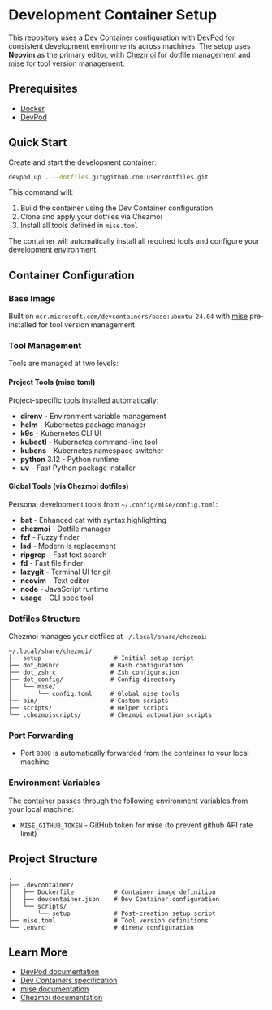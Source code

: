 # Development Container Setup

This repository uses a Dev Container configuration with [DevPod](https://devpod.sh/) for consistent development environments across machines. The setup uses **Neovim** as the primary editor, with [Chezmoi](https://www.chezmoi.io/) for dotfile management and [mise](https://mise.jdx.dev/) for tool version management.

## Prerequisites

- [Docker](https://www.docker.com/get-started)
- [DevPod](https://devpod.sh/)

## Quick Start

Create and start the development container:

```bash
devpod up . --dotfiles git@github.com:user/dotfiles.git
```

This command will:
1. Build the container using the Dev Container configuration
2. Clone and apply your dotfiles via Chezmoi
3. Install all tools defined in `mise.toml`

The container will automatically install all required tools and configure your development environment.

## Container Configuration

### Base Image

Built on `mcr.microsoft.com/devcontainers/base:ubuntu-24.04` with [mise](https://mise.jdx.dev/) pre-installed for tool version management.

### Tool Management

Tools are managed at two levels:

#### Project Tools (mise.toml)

Project-specific tools installed automatically:

- **direnv** - Environment variable management
- **helm** - Kubernetes package manager
- **k9s** - Kubernetes CLI UI
- **kubectl** - Kubernetes command-line tool
- **kubens** - Kubernetes namespace switcher
- **python** 3.12 - Python runtime
- **uv** - Fast Python package installer

#### Global Tools (via Chezmoi dotfiles)

Personal development tools from `~/.config/mise/config.toml`:

- **bat** - Enhanced cat with syntax highlighting
- **chezmoi** - Dotfile manager
- **fzf** - Fuzzy finder
- **lsd** - Modern ls replacement
- **ripgrep** - Fast text search
- **fd** - Fast file finder
- **lazygit** - Terminal UI for git
- **neovim** - Text editor
- **node** - JavaScript runtime
- **usage** - CLI spec tool


### Dotfiles Structure

Chezmoi manages your dotfiles at `~/.local/share/chezmoi`:

```
~/.local/share/chezmoi/
├── setup                    # Initial setup script
├── dot_bashrc              # Bash configuration
├── dot_zshrc               # Zsh configuration
├── dot_config/             # Config directory
│   └── mise/
│       └── config.toml     # Global mise tools
├── bin/                    # Custom scripts
├── scripts/                # Helper scripts
└── .chezmoiscripts/        # Chezmoi automation scripts
```

### Port Forwarding

- Port `8000` is automatically forwarded from the container to your local machine

### Environment Variables

The container passes through the following environment variables from your local machine:

- `MISE_GITHUB_TOKEN` - GitHub token for mise (to prevent github API rate limit)

## Project Structure

```
.
├── .devcontainer/
│   ├── Dockerfile           # Container image definition
│   ├── devcontainer.json    # Dev Container configuration
│   └── scripts/
│       └── setup            # Post-creation setup script
├── mise.toml                # Tool version definitions
└── .envrc                   # direnv configuration
```


## Learn More

- [DevPod documentation](https://devpod.sh/docs/what-is-devpod)
- [Dev Containers specification](https://containers.dev/)
- [mise documentation](https://mise.jdx.dev/)
- [Chezmoi documentation](https://www.chezmoi.io/)
